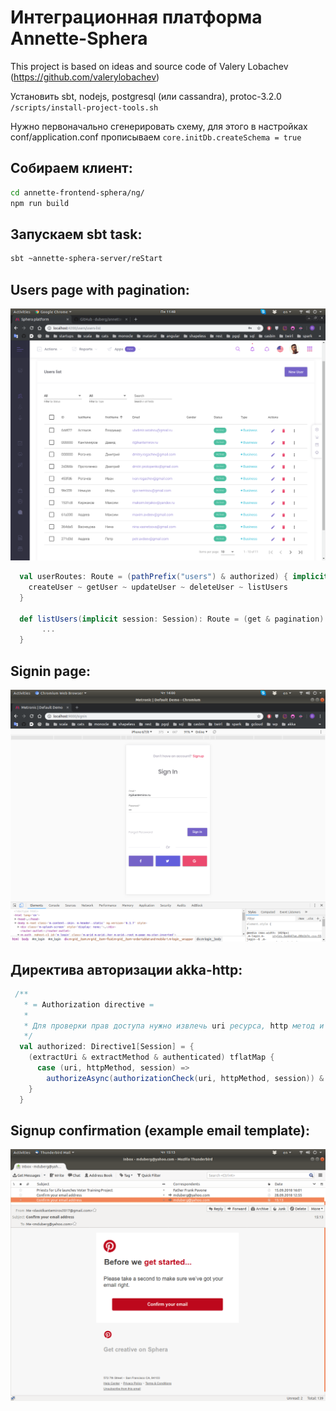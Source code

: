 # Интеграционная платформа Annette-Sphera

This project is based on ideas and source code of Valery Lobachev (https://github.com/valerylobachev)

Установить sbt, nodejs, postgresql (или cassandra), protoc-3.2.0 
```/scripts/install-project-tools.sh```

Нужно первоначально сгенерировать схему, для этого в настройках conf/application.conf прописываем
```core.initDb.createSchema = true```

## Собираем клиент:
```bash
cd annette-frontend-sphera/ng/
npm run build
```

## Запускаем sbt task:
```bash
sbt ~annette-sphera-server/reStart
```

## Users page with pagination:
![users page](https://raw.githubusercontent.com/duberg/annette-sphera/master/screenshot/s_listusers.png)

```scala
  val userRoutes: Route = (pathPrefix("users") & authorized) { implicit session =>
    createUser ~ getUser ~ updateUser ~ deleteUser ~ listUsers
  }
  
  def listUsers(implicit session: Session): Route = (get & pagination) { page =>
       ...
  }
```

## Signin page:
![signin page](https://raw.githubusercontent.com/duberg/annette-sphera/master/screenshot/s_signin.png)

## Директива авторизации akka-http:
```scala
 /**
   * = Authorization directive =
   *
   * Для проверки прав доступа нужно извлечь uri ресурса, http метод и сессию пользователя.
   */
  val authorized: Directive1[Session] = {
    (extractUri & extractMethod & authenticated) tflatMap {
      case (uri, httpMethod, session) =>
        authorizeAsync(authorizationCheck(uri, httpMethod, session)) & provide(session)
    }
  }
```

## Signup confirmation (example email template):
![signup page](https://raw.githubusercontent.com/duberg/annette-sphera/master/screenshot/s_emailconfirmation.png)